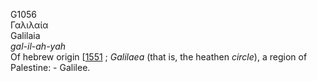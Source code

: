 <body>
  <p>G1056<br>  Γαλιλαία  <br> Galilaia  <br><i>gal-il-ah-yah </i><br>Of hebrew origin [<a href="h1551.htm">1551</a> ; <i>Galilaea</i> (that is, the heathen <i>circle</i>), a region of Palestine: - Galilee.<br></p>
 </body>